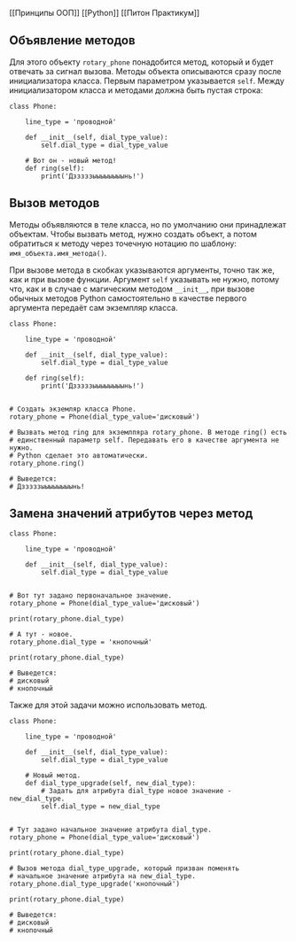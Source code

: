 [[Принципы ООП]]
[[Python]]
[[Питон Практикум]]

## Объявление методов

Для этого объекту `rotary_phone` понадобится метод, который и будет отвечать за сигнал вызова. Методы объекта описываются сразу после инициализатора класса. Первым параметром указывается `self`. Между инициализатором класса и методами должна быть пустая строка:


```
class Phone:

    line_type = 'проводной'

    def __init__(self, dial_type_value):
        self.dial_type = dial_type_value

    # Вот он - новый метод!
    def ring(self):
        print('Дзззззыыыыыыыынь!') 
```


## Вызов методов

Методы объявляются в теле класса, но по умолчанию они принадлежат объектам. Чтобы вызвать метод, нужно создать объект, а потом обратиться к методу через точечную нотацию по шаблону: `имя_объекта.имя_метода()`.

При вызове метода в скобках указываются аргументы, точно так же, как и при вызове функции. Аргумент `self` указывать не нужно, потому что, как и в случае с магическим методом `__init__`, при вызове обычных методов Python самостоятельно в качестве первого аргумента передаёт сам экземпляр класса.


```
class Phone:

    line_type = 'проводной'

    def __init__(self, dial_type_value):
        self.dial_type = dial_type_value

    def ring(self):
        print('Дзззззыыыыыыыынь!')


# Создать экземляр класса Phone.
rotary_phone = Phone(dial_type_value='дисковый')

# Вызвать метод ring для экземлпяра rotary_phone. В методе ring() есть
# единственный параметр self. Передавать его в качестве аргумента не нужно.
# Python сделает это автоматически.
rotary_phone.ring()

# Выведется:
# Дзззззыыыыыыыынь!
```


## Замена значений атрибутов через метод


```
class Phone:

    line_type = 'проводной'

    def __init__(self, dial_type_value):
        self.dial_type = dial_type_value


# Вот тут задано первоначальное значение.
rotary_phone = Phone(dial_type_value='дисковый')

print(rotary_phone.dial_type)

# А тут - новое.
rotary_phone.dial_type = 'кнопочный'

print(rotary_phone.dial_type)

# Выведется:
# дисковый
# кнопочный
```


Также для этой задачи можно использовать метод.


```
class Phone:

    line_type = 'проводной'

    def __init__(self, dial_type_value):
        self.dial_type = dial_type_value

    # Новый метод.
    def dial_type_upgrade(self, new_dial_type):
        # Задать для атрибута dial_type новое значение - new_dial_type.
        self.dial_type = new_dial_type


# Тут задано начальное значение атрибута dial_type.
rotary_phone = Phone(dial_type_value='дисковый')

print(rotary_phone.dial_type)

# Вызов метода dial_type_upgrade, который призван поменять
# начальное значение атрибута на new_dial_type.
rotary_phone.dial_type_upgrade('кнопочный')

print(rotary_phone.dial_type)

# Выведется:
# дисковый
# кнопочный 
```

